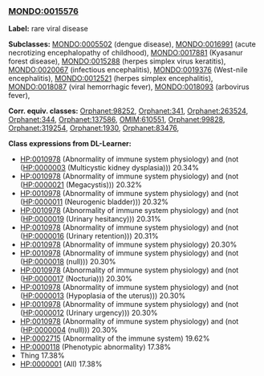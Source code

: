 
### [MONDO:0015576](http://purl.obolibrary.org/obo/MONDO_0015576)
**Label:** rare viral disease

**Subclasses:** [MONDO:0005502](http://purl.obolibrary.org/obo/MONDO_0005502) (dengue disease), [MONDO:0016991](http://purl.obolibrary.org/obo/MONDO_0016991) (acute necrotizing encephalopathy of childhood), [MONDO:0017881](http://purl.obolibrary.org/obo/MONDO_0017881) (Kyasanur forest disease), [MONDO:0015288](http://purl.obolibrary.org/obo/MONDO_0015288) (herpes simplex virus keratitis), [MONDO:0020067](http://purl.obolibrary.org/obo/MONDO_0020067) (infectious encephalitis), [MONDO:0019376](http://purl.obolibrary.org/obo/MONDO_0019376) (West-nile encephalitis), [MONDO:0012521](http://purl.obolibrary.org/obo/MONDO_0012521) (herpes simplex encephalitis), [MONDO:0018087](http://purl.obolibrary.org/obo/MONDO_0018087) (viral hemorrhagic fever), [MONDO:0018093](http://purl.obolibrary.org/obo/MONDO_0018093) (arbovirus fever), 

**Corr. equiv. classes:** [Orphanet:98252](http://www.orpha.net/ORDO/Orphanet_98252), [Orphanet:341](http://www.orpha.net/ORDO/Orphanet_341), [Orphanet:263524](http://www.orpha.net/ORDO/Orphanet_263524), [Orphanet:344](http://www.orpha.net/ORDO/Orphanet_344), [Orphanet:137586](http://www.orpha.net/ORDO/Orphanet_137586), [OMIM:610551](http://purl.obolibrary.org/obo/OMIM_610551), [Orphanet:99828](http://www.orpha.net/ORDO/Orphanet_99828), [Orphanet:319254](http://www.orpha.net/ORDO/Orphanet_319254), [Orphanet:1930](http://www.orpha.net/ORDO/Orphanet_1930), [Orphanet:83476](http://www.orpha.net/ORDO/Orphanet_83476), 

**Class expressions from DL-Learner:**

- [HP:0010978](http://purl.obolibrary.org/obo/HP_0010978) (Abnormality of immune system physiology) and (not ([HP:0000003](http://purl.obolibrary.org/obo/HP_0000003) (Multicystic kidney dysplasia))) 20.34%
- [HP:0010978](http://purl.obolibrary.org/obo/HP_0010978) (Abnormality of immune system physiology) and (not ([HP:0000021](http://purl.obolibrary.org/obo/HP_0000021) (Megacystis))) 20.32%
- [HP:0010978](http://purl.obolibrary.org/obo/HP_0010978) (Abnormality of immune system physiology) and (not ([HP:0000011](http://purl.obolibrary.org/obo/HP_0000011) (Neurogenic bladder))) 20.32%
- [HP:0010978](http://purl.obolibrary.org/obo/HP_0010978) (Abnormality of immune system physiology) and (not ([HP:0000019](http://purl.obolibrary.org/obo/HP_0000019) (Urinary hesitancy))) 20.31%
- [HP:0010978](http://purl.obolibrary.org/obo/HP_0010978) (Abnormality of immune system physiology) and (not ([HP:0000016](http://purl.obolibrary.org/obo/HP_0000016) (Urinary retention))) 20.31%
- [HP:0010978](http://purl.obolibrary.org/obo/HP_0010978) (Abnormality of immune system physiology) 20.30%
- [HP:0010978](http://purl.obolibrary.org/obo/HP_0010978) (Abnormality of immune system physiology) and (not ([HP:0000018](http://purl.obolibrary.org/obo/HP_0000018) (null))) 20.30%
- [HP:0010978](http://purl.obolibrary.org/obo/HP_0010978) (Abnormality of immune system physiology) and (not ([HP:0000017](http://purl.obolibrary.org/obo/HP_0000017) (Nocturia))) 20.30%
- [HP:0010978](http://purl.obolibrary.org/obo/HP_0010978) (Abnormality of immune system physiology) and (not ([HP:0000013](http://purl.obolibrary.org/obo/HP_0000013) (Hypoplasia of the uterus))) 20.30%
- [HP:0010978](http://purl.obolibrary.org/obo/HP_0010978) (Abnormality of immune system physiology) and (not ([HP:0000012](http://purl.obolibrary.org/obo/HP_0000012) (Urinary urgency))) 20.30%
- [HP:0010978](http://purl.obolibrary.org/obo/HP_0010978) (Abnormality of immune system physiology) and (not ([HP:0000004](http://purl.obolibrary.org/obo/HP_0000004) (null))) 20.30%
- [HP:0002715](http://purl.obolibrary.org/obo/HP_0002715) (Abnormality of the immune system) 19.62%
- [HP:0000118](http://purl.obolibrary.org/obo/HP_0000118) (Phenotypic abnormality) 17.38%
- Thing 17.38%
- [HP:0000001](http://purl.obolibrary.org/obo/HP_0000001) (All) 17.38%


